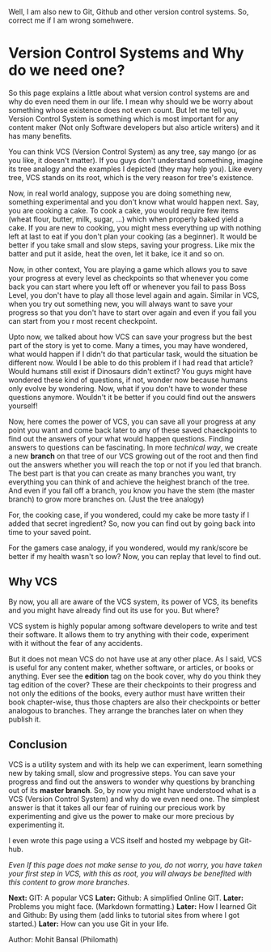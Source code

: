 Well, I am also new to Git, Github and other version control systems.  So, correct me if I am wrong somehwere.

# Version Control Systems and Why do we need one?

So this page explains a little about what version control systems are and why do even need them in our life.  I mean why should we be worry about something whose existence does not even count.  But let me tell you, Version Control System is something which is most important for any content maker (Not only Software developers but also article writers) and it has many benefits.

  You can think VCS (Version Control System) as any tree, say mango (or as you like, it doesn't matter).  If you guys don't understand something, imagine its tree analogy and the examples I depicted (they may help you).  Like every tree, VCS stands on its root, which is the very reason for tree's existence.  

   Now, in real world analogy, suppose you are doing something new, something experimental and you don't know what would happen next.  Say, you are cooking a cake.  To cook a cake, you would require few items (wheat flour, butter, milk, sugar, ...) which when properly baked yield a cake.  If you are new to cooking, you might mess everything up with nothing left at last to eat if you don't plan your cooking (as a beginner).  It would be better if you take small and slow steps, saving your progress.  Like mix the batter and put it aside, heat the oven, let it bake, ice it and so on.

   Now, in other context, You are playing a game which allows you to save your progress at every level as checkpoints so that whenever you come back you can start where you left off or whenever you fail to pass Boss Level, you don't have to play all those level again and again. Similar in VCS, when you try out something new, you will always want to save your progress so that you don't have to start over again and even if you fail you can start from you r most recent checkpoint.  

  Upto now, we talked about how VCS can save your progress but the best part of the story is yet to come.  Many a times, you may have wondered, what would happen if I didn't do that particular task, would the situation be different now.  Would I be able to do this problem if I had read that article?  Would humans still exist if Dinosaurs didn't extinct?  You guys might have wondered these kind of questions, if not, wonder now because humans only evolve by wondering.  Now, what if you don't have to wonder these questions anymore.  Wouldn't it be better if you could find out the answers yourself!  

   Now, here comes the power of VCS, you can save all your progress at any point you want and come back later to any of these saved chaeckpoints to find out the answers of your what would happen questions.  Finding answers to questions can be fascinating.  In more *technical way*, we create a new **branch** on that tree of our VCS growing out of the root and then find out the answers whether you will reach the top or not if you led that branch.  The best part is that you can create as many branches you want, try everything you can think of and achieve the heighest branch of the tree.  And even if you fall off a branch, you know you have the stem (the master branch) to grow more branches on. (Just the tree analogy)

   For, the cooking case, if you wondered, could my cake be more tasty if I added that secret ingredient?  So, now you can find out by going back into time to your saved point.
  
   For the gamers case analogy, if you wondered, would my rank/score be better if my health wasn't so low?  Now, you can replay that level to find out.

## Why VCS
  By now, you all are aware of the VCS system, its power of VCS, its benefits and you might have already find out its use for you.  But where?

VCS system is highly popular among software developers to write and test their software.  It allows them to try anything with their code, experiment with it without the fear of any accidents.

But it does not mean VCS do not have use at any other place.  As I said, VCS is useful for any content maker, whether software, or articles, or books or anything.  Ever see the **edition** tag on the book cover, why do you think they tag edition of the cover?  These are their checkpoints to their progress and not only the editions of the books, every author must have written their book chapter-wise, thus those chapters are also their checkpoints or better analogous to branches. They arrange the branches later on when they publish it.


## Conclusion
   VCS is a utility system and with its help we can experiment, learn something new by taking small, slow and progressive steps.  You can save your progress and find out the answers to wonder why questions by branching out of its **master branch**.  So, by now you might have understood what is a VCS (Version Control System) and why do we even need one.  The simplest answer is that it takes all our fear of ruining our precious work by experimenting and give us the power to make our more precious by experimenting it.

   I even wrote this page using a VCS itself and hosted my webpage by Git-hub.



*Even If this page does not make sense to you, do not worry, you have taken your first step in VCS, with this as root, you will always be benefited with this content to grow more branches.*

**Next:** GIT: A popular VCS
**Later:** Github: A simplified Online GIT.
**Later:** Problems you might face. (Markdown formatting.)
**Later:** How I learned Git and Github: By using them (add links to tutorial sites from where I got started.)
**Later:** How can you use Git in your life.


Author:  Mohit Bansal (Philomath)


